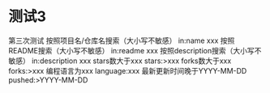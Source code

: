 # 测试3
第三次测试
 按照项目名/仓库名搜索（大小写不敏感）
in:name xxx 
 按照README搜索（大小写不敏感）
in:readme xxx
 按照description搜索（大小写不敏感）
in:description xxx
 stars数大于xxx
stars:>xxx
 forks数大于xxx
forks:>xxx
 编程语言为xxx
language:xxx
 最新更新时间晚于YYYY-MM-DD
pushed:>YYYY-MM-DD
